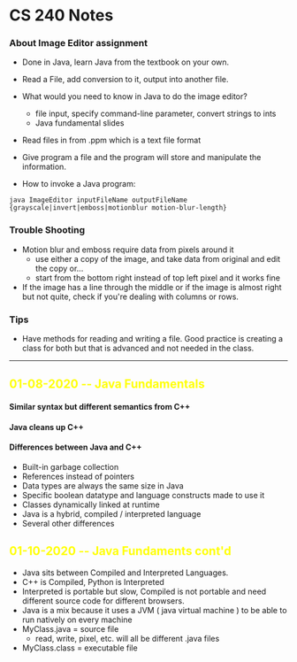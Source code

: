 # CS 240 Notes

### About Image Editor assignment
- Done in Java, learn Java from the textbook on your own.
- Read a File, add conversion to it, output into another file.
- What would you need to know in Java to do the image editor?
  - file input, specify command-line parameter, convert strings to ints
  - Java fundamental slides
- Read files in from .ppm which is a text file format
- Give program a file and the program will store and manipulate the information. 

- How to invoke a Java program:
```
java ImageEditor inputFileName outputFileName {grayscale|invert|emboss|motionblur motion-blur-length}
```
### Trouble Shooting
- Motion blur and emboss require data from pixels around it
  - use either a copy of the image, and take data from original and edit the copy or...
  - start from the bottom right instead of top left pixel and it works fine
- If the image has a line through the middle or if the image is almost right but not quite, check if you're dealing with columns or rows.
  
### Tips
- Have methods for reading and writing a file. Good practice is creating a class for both but that is advanced and not needed in the class.

---

## <span style="color:yellow">**01-08-2020** -- Java Fundamentals</span> 

#### Similar syntax but different semantics from C++
#### Java cleans up C++
#### Differences between Java and C++
- Built-in garbage collection
- References instead of pointers
- Data types are always the same size in Java
- Specific boolean datatype and language constructs made to use it
- Classes dynamically linked at runtime
- Java is a hybrid, compiled / interpreted language
- Several other differences 

## <span style="color:yellow">**01-10-2020** -- Java Fundaments cont'd</span> 

- Java sits between Compiled and Interpreted Languages.
- C++ is Compiled, Python is Interpreted
- Interpreted is portable but slow, Compiled is not portable and need different source code for different browsers.
- Java is a mix because it uses a JVM ( java virtual machine ) to be able to run natively on every machine 
- MyClass.java = source file
  - read, write, pixel, etc. will all be different .java files
- MyClass.class = executable file
